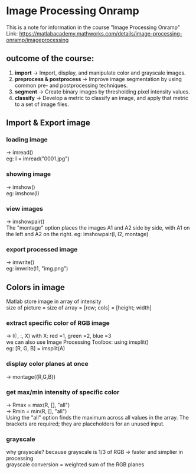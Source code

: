 # Image Processing Onramp #
This is a note for information in the course "Image Processing Onramp" <br />
Link: https://matlabacademy.mathworks.com/details/image-processing-onramp/imageprocessing

## outcome of the course:
1. **import** -> Import, display, and manipulate color and grayscale images.
2. **preprocess & postprocess** -> Improve image segmentation by using common pre- and postprocessing techniques.
3. **segment** -> Create binary images by thresholding pixel intensity values.
4. **classify** -> Develop a metric to classify an image, and apply that metric to a set of image files.
## Import & Export image

### loading image
-> imread() <br/>
eg: I = imread("0001.jpg")

### showing image
-> imshow() <br/>
eg: imshow(I)

### view images
-> imshowpair() <br/>
The "montage" option places the images A1 and A2 side by side, with A1 on the left and A2 on the right.
eg: imshowpair(I, I2, montage)

### export processed image
-> imwrite() <br/>
eg: imwrite(I1, "img.png")

## Colors in image
Matlab store image in array of intensity <br/>
size of picture = size of array = [row; cols] = [height; width] <br/>
### extract specific color of RGB image
-> I(:, :, X) with X: red =1, green =2, blue =3 <br/>
we can also use Image Processing Toolbox: using imsplit() <br/>
eg: [R, G, B] = imsplit(A)

### display color planes at once
-> montage({R,G,B})

### get max/min intensity of specific color
-> Rmax = max(R, [], "all") <br/>
-> Rmin = min(R, [], "all") <br/>
Using the "all" option finds the maximum across all values in the array. The brackets are required; they are placeholders for an unused input. 

### grayscale
why grayscale? because grayscale is 1/3 of RGB -> faster and simplier in processing <br/>
grayscale conversion = weighted sum of the RGB planes